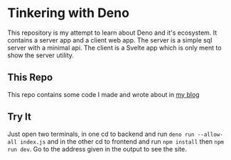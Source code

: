# Tinkering with Deno
This repository is my attempt to learn about Deno and it's ecosystem. It contains a server app and a client web app.
The server is a simple sql server with a minimal api. The client is a Svelte app which is only ment to show the server utility.

## This Repo
This repo contains some code I made and wrote about in [my blog][link]

## Try It
Just open two terminals, in one cd to backend and run `deno run --allow-all index.js` and in the other cd to frontend and run
`npm install` then `npm run dev`. Go to the address given in the output to see the site.


[link]: https://espenberget.github.io/posts/trying-deno-and-building-a-server-api/